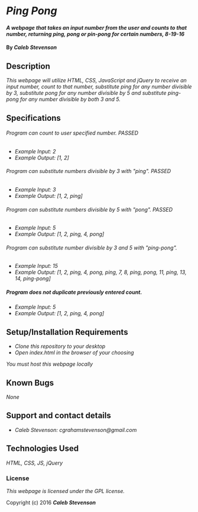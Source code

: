 # _Ping Pong_

#### _A webpage that takes an input number from the user and counts to that number, returning ping, pong or pin-pong for certain numbers, 8-19-16_

#### By _**Caleb Stevenson**_

## Description

_This webpage will utilize HTML, CSS, JavaScript and jQuery to receive an input number, count to that number, substitute ping for any number divisible by 3, substitute pong for any number divisible by 5 and substitute ping-pong for any number divisible by both 3 and 5._

## Specifications

###### Program can count to user specified number. PASSED
* _Example Input: 2_
* _Example Output: [1, 2]_

###### Program can substitute numbers divisible by 3 with "ping". PASSED
* _Example Input: 3_
* _Example Output: [1, 2, ping]_

###### Program can substitute numbers divisible by 5 with "pong". PASSED
* _Example Input: 5_
* _Example Output: [1, 2, ping, 4, pong]_

###### Program can substitute number divisible by 3 and 5 with "ping-pong".
* _Example Input: 15_
* _Example Output: [1, 2, ping, 4, pong, ping, 7, 8, ping, pong, 11, ping, 13, 14, ping-pong]_

##### Program does not duplicate previously entered count.
* _Example Input: 5_
* _Example Output: [1, 2, ping, 4, pong]_

## Setup/Installation Requirements

* _Clone this repository to your desktop_
* _Open index.html in the browser of your choosing_

_You must host this webpage locally_

## Known Bugs

_None_

## Support and contact details

* _Caleb Stevenson: cgrahamstevenson@gmail.com_

## Technologies Used

_HTML,
CSS,
JS,
jQuery_

### License

*This webpage is licensed under the GPL license.*

Copyright (c) 2016 **_Caleb Stevenson_**
